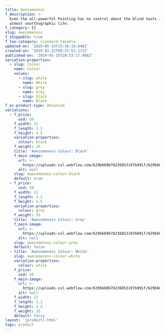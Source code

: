 ```yaml
---
title: Awesomeness
f_description: >-
  Even the all-powerful Pointing has no control about the blind texts it is an
  almost unorthographic life.
f_category: []
slug: awesomeness
f_shippable: true
f_tax-category: standard-taxable
updated-on: '2019-05-15T15:36:19.840Z'
created-on: '2019-02-22T00:25:53.272Z'
published-on: '2019-05-15T20:53:17.906Z'
variation-properties:
  - slug: colour
    name: Colour
    values:
      - slug: white
        name: White
      - slug: grey
        name: Grey
      - slug: black
        name: Black
f_ec-product-type: Advanced
variations:
  - f_price:
      usd: 50
    f_width: 12
    f_length: 2.2
    f_height: 4.5
    variation-properties:
      colour: black
    f_weight: 35
    title: 'Awesomeness Colour: Black'
    f_main-image:
      url: >-
        https://uploads-ssl.webflow.com/629b669b78236853197b091f/629b669b782368d84c7b099c_store-item-2.jpg
      alt: null
    slug: awesomeness-colour-black
    default: true
  - f_price:
      usd: 50
    f_width: 12
    f_length: 2.2
    f_height: 4.5
    variation-properties:
      colour: grey
    f_weight: 35
    title: 'Awesomeness Colour: Grey'
    f_main-image:
      url: >-
        https://uploads-ssl.webflow.com/629b669b78236853197b091f/629b669b782368d84c7b099c_store-item-2.jpg
      alt: null
    slug: awesomeness-colour-grey
    default: false
  - title: 'Awesomeness Colour: White'
    slug: awesomeness-colour-white
    variation-properties:
      colour: white
    f_price:
      usd: 50
    f_main-image:
      url: >-
        https://uploads-ssl.webflow.com/629b669b78236853197b091f/629b669b782368d84c7b099c_store-item-2.jpg
      alt: null
    f_width: 12
    f_length: 2.2
    f_height: 4.5
    f_weight: 35
    default: false
layout: '[product].html'
tags: product
---
```



